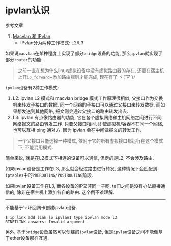 # ipvlan认识

参考文章

1. [Macvlan 和 IPvlan](https://www.cnblogs.com/menkeyi/p/11374023.html)
    - IPvlan分为两种工作模式: L2/L3

如果说`macvlan`在某种程度上实现了部分`bridge`设备的功能, 那么`ipvlan`就实现了部分`router`的功能.

> 之前一直在想为什么linux虚拟设备中没有虚拟路由器的存在, 还要在宿主机上开`ip_forward`+添加路由规则才能完成, 现在有了 ヾ(*´▽‘*)ﾉ

`ipvlan`设备有2种工作模式:

1. L2: ipvlan L2 模式和 macvlan bridge 模式工作原理很相似, 父接口作为交换机来转发子接口的数据. 同一个网络的子接口可以通过父接口来转发数据, 而如果想发送到其他网络, 报文则会通过父接口的路由转发出去. 
2. L3: ipvlan 有点像路由器的功能, 它在各个虚拟网络和主机网络之间进行不同网络报文的路由转发工作. 只要父接口相同, 即使虚拟机/容器不在同一个网络, 也可以互相 ping 通对方, 因为 ipvlan 会在中间做报文的转发工作. 

> 一个父接口只能选择一种模式, 依附于它的所有虚拟接口都运行在这个模式下, 不能混用模式.

简单来说, 就是在L2模式下相连的设备可以通信, 但走的是L2, 不会涉及路由. 

如果ipvlan设备是工作在L3, 那么就会经过路由进行转发, 这种情况下会匹配到`iptables`中的`PREROUTING/POSTROUTING`阶段. 

如果ipvlan设备工作在L3, 而各设备的IP又非同一子网, ta们之间是没有办法直接通信的, 除非在宿主机上添加各自的路由. 这个倒不难理解.

------

不能基于`lo`环回网卡创建ipvlan设备.

```console
$ ip link add link lo ipvlan1 type ipvlan mode l3
RTNETLINK answers: Invalid argument
```

另外, 基于`bridge`设备虽然可以创建的`ipvlan`设备, 但是`ipvlan`设备之间不能像基于ether设备那样互通.

